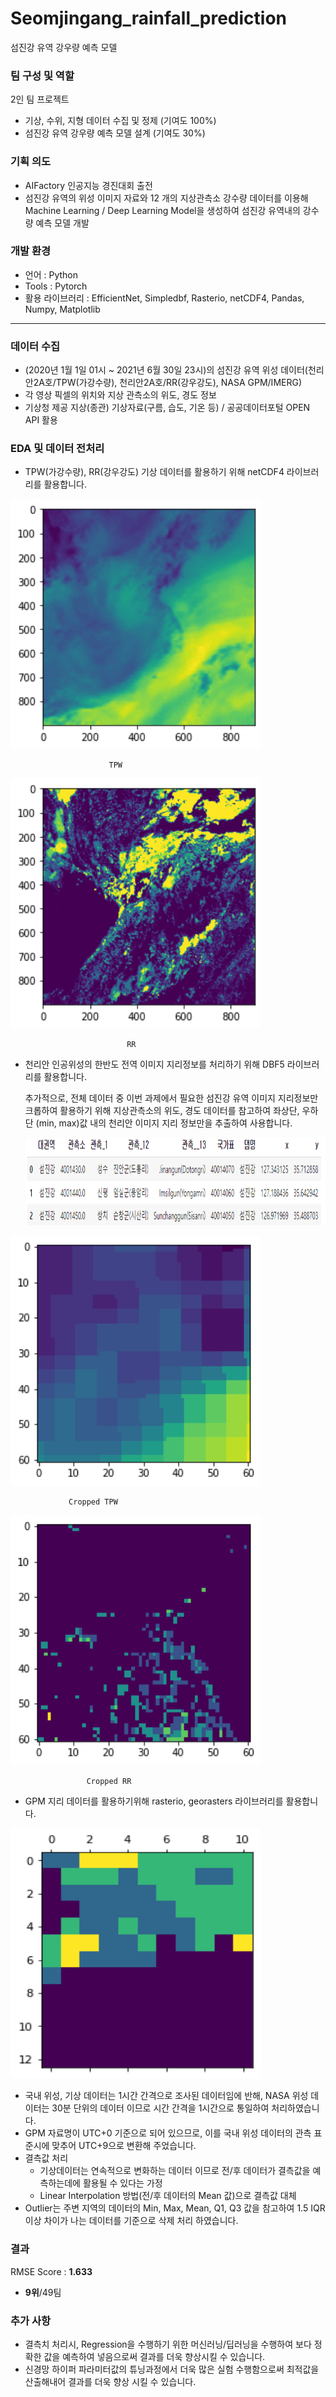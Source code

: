 # Seomjingang_rainfall_prediction
섬진강 유역 강우량 예측 모델

### 팀 구성 및 역할

2인 팀 프로젝트

- 기상, 수위, 지형 데이터 수집 및 정제 (기여도 100%)
- 섬진강 유역 강우량 예측 모델 설계 (기여도 30%)

### **기획 의도**

- AIFactory 인공지능 경진대회 출전
- 섬진강 유역의 위성 이미지 자료와 12 개의 지상관측소 강수량 데이터를 이용해 Machine Learning / Deep Learning Model을 생성하여 섬진강 유역내의 강수량 예측 모델 개발

### 개발 환경

- 언어 : Python
- Tools : Pytorch
- 활용 라이브러리 : EfficientNet, Simpledbf, Rasterio, netCDF4, Pandas, Numpy, Matplotlib

---

### **데이터 수집**

- (2020년 1월 1일 01시 ~ 2021년 6월 30일 23시)의 섬진강 유역 위성 데이터(천리안2A호/TPW(가강수량), 천리안2A호/RR(강우강도), NASA GPM/IMERG)
- 각 영상 픽셀의 위치와 지상 관측소의 위도, 경도 정보
- 기상청 제공 지상(종관) 기상자료(구름, 습도, 기온 등) / 공공데이터포털 OPEN API 활용

### EDA 및 데이터 전처리

- TPW(가강수량), RR(강우강도) 기상 데이터를 활용하기 위해 netCDF4 라이브러리를 활용합니다.

<img src="images/eda_tpw.png"  width="400" height="400">

                          TPW

<img src="images/eda_rr.png"  width="400" height="400">

                              RR

- 천리안 인공위성의 한반도 전역 이미지 지리정보를 처리하기 위해 DBF5 라이브러리를 활용합니다.
    
    추가적으로, 전체 데이터 중 이번 과제에서 필요한 섬진강 유역 이미지 지리정보만 크롭하여 활용하기 위해 지상관측소의 위도, 경도 데이터를 참고하여 좌상단, 우하단 (min, max)값 내의 천리안 이미지 지리 정보만을 추출하여 사용합니다. 
    
    <img src="images/eda_minmax.png"  width="1200" height="140">
    

<img src="images/cropped_tpw.png"  width="400" height="400">

                 Cropped TPW

<img src="images/cropped_rr.png"  width="400" height="400">

                     Cropped RR

- GPM 지리 데이터를 활용하기위해 rasterio, georasters 라이브러리를 활용합니다.

<img src="images/rasterio.png"  width="400" height="400">

- 국내 위성, 기상 데이터는 1시간 간격으로 조사된 데이터임에 반해, NASA 위성 데이터는 30분 단위의 데이터 이므로 시간 간격을 1시간으로 통일하여 처리하였습니다.
- GPM 자료명이 UTC+0 기준으로 되어 있으므로, 이를 국내 위성 데이터의 관측 표준시에 맞추어 UTC+9으로 변환해 주었습니다.
- 결측값 처리
    - 기상데이터는 연속적으로 변화하는 데이터 이므로 전/후 데이터가 결측값을 예측하는데에 활용될 수 있다는 가정
    - Linear Interpolation 방법(전/후 데이터의 Mean 값)으로 결측값 대체
- Outlier는 주변 지역의 데이터의 Min, Max, Mean, Q1, Q3 값을 참고하여 1.5 IQR 이상 차이가 나는 데이터를 기준으로 삭제 처리 하였습니다.

### 결과

RMSE Score : **1.633**

- **9위**/49팀

### 추가 사항

- 결측치 처리시, Regression을 수행하기 위한 머신러닝/딥러닝을 수행하여 보다 정확한 값을 예측하여 넣음으로써 결과를 더욱 향상시킬 수 있습니다.
- 신경망 하이퍼 파라미터값의 튜닝과정에서 더욱 많은 실험 수행함으로써 최적값을 산출해내어 결과를 더욱 향상 시킬 수 있습니다.
